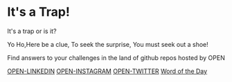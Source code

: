 # It's a Trap!
It's a trap or is it?


Yo Ho,Here be a clue,
To seek the surprise,
You must seek out a shoe!

Find answers to your challenges in the land of github repos hosted by OPEN


[OPEN-LINKEDIN](https://linkedin.com/in/company/UPES-OPEN)
[OPEN-INSTAGRAM](https://instagram.com/upesopen_)
[OPEN-TWITTER](https://twitter.com/upesopen)
[Word of the Day](https://www.merriam-webster.com/word-of-the-day)
